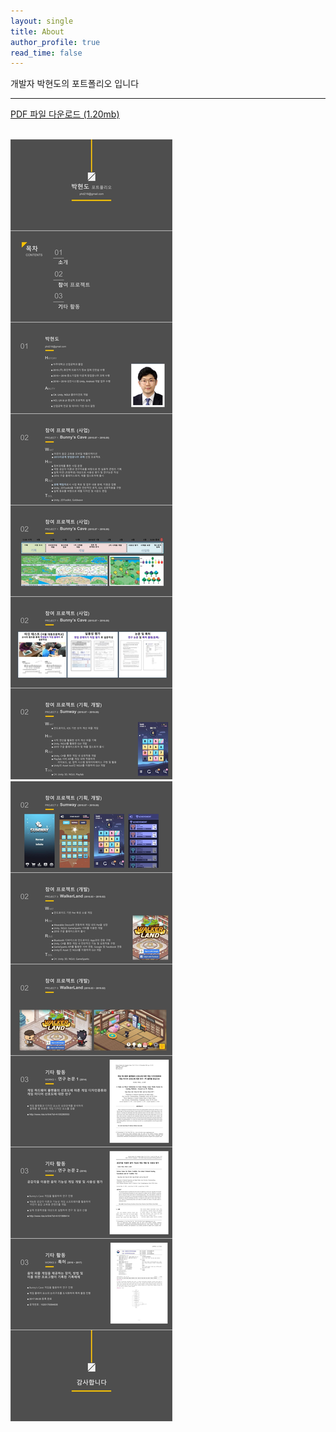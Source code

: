 ```yaml
---
layout: single
title: About
author_profile: true
read_time: false
---
```

<div class= "normaltitle">개발자 박현도의 포트폴리오 입니다</div>
<hr style = "color:gray">
<div class= "center margin-top">
  <a href="{{ baseurl }}/assets/documents/myPortf.pdf" class="btn btn--primary">PDF 파일 다운로드 (1.20mb)</a>
<!-- [PDF 파일로 보기 ( 1.20mb )](../assets/documents/myPortf.pdf){:.btn .btn--info .center} -->
</div>
<br>


![](../assets/documents/pf01.jpg)
![](../assets/documents/pf02.jpg)
